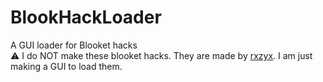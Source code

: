 # BlookHackLoader
A GUI loader for Blooket hacks<br>
⚠️ I do NOT make these blooket hacks. They are made by [rxzyx](https://github.com/rxzyx/). I am just making a GUI to load them.

